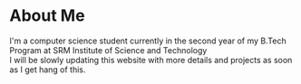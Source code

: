 <h1>About Me</h1>
<p>I'm a computer science student currently in the second year of my B.Tech Program at SRM Institute of Science and Technology
<br>I will be slowly updating this website with more details and projects as soon as I get hang of this.</p>

